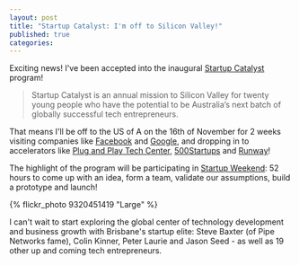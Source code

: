 ```yaml
---
layout: post
title: "Startup Catalyst: I'm off to Silicon Valley!"
published: true
categories:
---
```


Exciting news! I've been accepted into the inaugural [Startup Catalyst](http://www.startupcatalyst.com.au/) program! 

> Startup Catalyst is an annual mission to Silicon Valley for 
> twenty young people who have the potential to be Australia’s 
> next batch of globally successful tech entrepreneurs.

That means I'll be off to the US of A on the 16th of November for 2 weeks visiting companies like [Facebook](https://www.facebook.com) and [Google](https://google.com), and dropping in to accelerators like [Plug and Play Tech Center](http://www.plugandplaytechcenter.com/), [500Startups](http://500.co) and [Runway](http://www.runway.is/)!

The highlight of the program will be participating in [Startup Weekend](http://startupweekend.org/): 52 hours to come up with an idea, form a team, validate our assumptions, build a prototype and launch!

{% flickr_photo 9320451419 "Large" %}

I can't wait to start exploring the global center of technology development and business growth with Brisbane's startup elite: Steve Baxter (of Pipe Networks fame), Colin Kinner, Peter Laurie and Jason Seed - as well as 19 other up and coming tech entrepreneurs.
